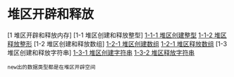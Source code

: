 # 堆区开辟和释放
[1 堆区开辟和释放内存]
    [1-1 堆区创建和释放整型]
        [1-1-1 堆区创建整型](_1_new_delete/new_delete_Demo.cpp)
        [1-1-2 堆区释放整形](_1_new_delete/new_delete_Demo.cpp)
    [1-2 堆区创建和释放数组]
        [1-2-1 堆区创建数组](_1_new_delete/new_delete_Demo.cpp)
        [1-2-1 堆区释放数组](_1_new_delete/new_delete_Demo.cpp)
    [1-3 堆区创建和释放字符串]
        [1-3-1 堆区创建字符串](_1_new_delete/new_delete_Demo.cpp)
        [1-3-2 堆区释放字符串](_1_new_delete/new_delete_Demo.cpp)

    new出的数据类型都是在堆区开辟空间

